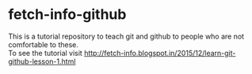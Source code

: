 # fetch-info-github
This is a tutorial repository to teach git and github to people who are not comfortable to these.<br/>
To see the tutorial visit http://fetch-info.blogspot.in/2015/12/learn-git-github-lesson-1.html
